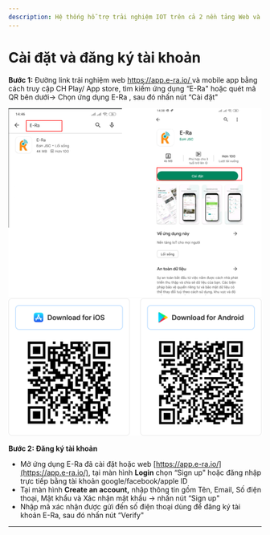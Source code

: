 ```yaml
---
description: Hệ thống hỗ trợ trải nghiệm IOT trên cả 2 nền tảng Web và Mobile
---
```


# Cài đặt và đăng ký tài khoản

**Bước 1:** Đường link trải nghiệm web [https://app.e-ra.io/  ](https://app.e-ra.io/)và mobile app bằng cách truy cập CH Play/ App store, tìm kiếm ứng dụng “E-Ra" hoặc quét mã QR bên dưới-> Chọn ứng dụng E-Ra , sau đó nhấn nút “Cài đặt"&#x20;

![](<../../.gitbook/assets/image (2) (1) (1) (1).png>)![](<../../.gitbook/assets/image (3) (1) (1) (1) (1).png>)

**Bước 2: Đăng ký tài khoản**

* Mở ứng dụng E-Ra đã cài đặt hoặc web [https://app.e-ra.io/](https://app.e-ra.io/), tại màn hình **Login** chọn “Sign up" hoặc đăng nhập trực tiếp bằng tài khoản google/facebook/apple ID
* Tại màn hình **Create an account,** nhập thông tin gồm Tên, Email, Số điện thoại, Mật khẩu và Xác nhận mật khẩu -> nhấn nút “Sign up"
* Nhập mã xác nhận được gửi đến số điện thoại dùng để đăng ký tài khoản E-Ra, sau đó nhấn nút “Verify"

****
